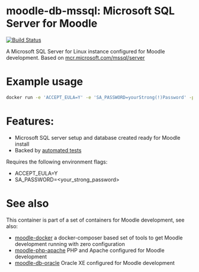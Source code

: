 # moodle-db-mssql: Microsoft SQL Server for Moodle
[![Build Status](https://github.com/moodlehq/moodle-db-mssql/actions/workflows/ci.yml/badge.svg?branch=2017)](https://github.com/moodlehq/moodle-db-mssql/actions/workflows/ci.yml)

A Microsoft SQL Server for Linux instance configured for Moodle development. Based on [mcr.microsoft.com/mssql/server](https://hub.docker.com/_/microsoft-mssql-server)

# Example usage

```bash
docker run -e 'ACCEPT_EULA=Y' -e 'SA_PASSWORD=yourStrong(!)Password' -p 1433:1433 -d moodlehq/moodle-db-mssql
```

# Features:
* Microsoft SQL server setup and database created ready for Moodle install
* Backed by [automated tests](https://travis-ci.com/moodlehq/moodle-db-mssql)



Requires the following environment flags:
* ACCEPT_EULA=Y
* SA_PASSWORD=<your_strong_password>

# See also
This container is part of a set of containers for Moodle development, see also:
* [moodle-docker](https://github.com/moodlehq/moodle-docker) a docker-composer based set of tools to get Moodle development running with zero configuration
* [moodle-php-apache](https://github.com/moodlehq/moodle-php-apache) PHP and Apache configured for Moodle development
* [moodle-db-oracle](https://github.com/moodlehq/moodle-db-oracle) Oracle XE configured for Moodle development
